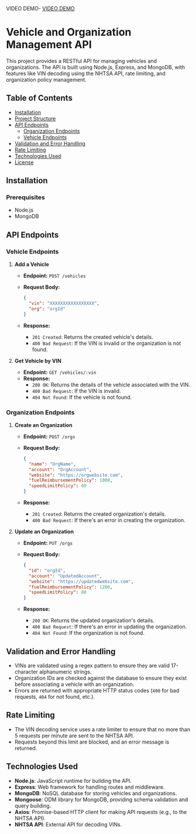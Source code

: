 VIDEO DEMO-
[VIDEO DEMO](https://www.canva.com/design/DAGOl96Oz-8/HWtNoP5PRzr_AaEOXP8GCA/edit?utm_content=DAGOl96Oz-8&utm_campaign=designshare&utm_medium=link2&utm_source=sharebutton)


# Vehicle and Organization Management API

This project provides a RESTful API for managing vehicles and organizations. The API is built using Node.js, Express, and MongoDB, with features like VIN decoding using the NHTSA API, rate limiting, and organization policy management.

## Table of Contents

- [Installation](#installation)
- [Project Structure](#project-structure)
- [API Endpoints](#api-endpoints)
  - [Organization Endpoints](#organization-endpoints)
  - [Vehicle Endpoints](#vehicle-endpoints)
- [Validation and Error Handling](#validation-and-error-handling)
- [Rate Limiting](#rate-limiting)
- [Technologies Used](#technologies-used)
- [License](#license)

## Installation

### Prerequisites

- Node.js
- MongoDB



## API Endpoints


### Vehicle Endpoints

1. **Add a Vehicle**

   - **Endpoint:** `POST /vehicles`
   - **Request Body:**

     ```json
     {
       "vin": "XXXXXXXXXXXXXXXXX",
       "org": "orgId"
     }
     ```

   - **Response:**
     - `201 Created`: Returns the created vehicle's details.
     - `400 Bad Request`: If the VIN is invalid or the organization is not found.

2. **Get Vehicle by VIN**

   - **Endpoint:** `GET /vehicles/:vin`
   - **Response:**
     - `200 OK`: Returns the details of the vehicle associated with the VIN.
     - `400 Bad Request`: If the VIN is invalid.
     - `404 Not Found`: If the vehicle is not found.
    
### Organization Endpoints

1. **Create an Organization**

   - **Endpoint:** `POST /orgs`
   - **Request Body:**

     ```json
     {
       "name": "OrgName",
       "account": "OrgAccount",
       "website": "https://orgwebsite.com",
       "fuelReimbursementPolicy": 1000,
       "speedLimitPolicy": 60
     }
     ```

   - **Response:**
     - `201 Created`: Returns the created organization's details.
     - `400 Bad Request`: If there's an error in creating the organization.

2. **Update an Organization**

   - **Endpoint:** `PUT /orgs`
   - **Request Body:**

     ```json
     {
       "id": "orgId",
       "account": "UpdatedAccount",
       "website": "https://updatedwebsite.com",
       "fuelReimbursementPolicy": 1200,
       "speedLimitPolicy": 80
     }
     ```

   - **Response:**
     - `200 OK`: Returns the updated organization's details.
     - `400 Bad Request`: If there's an error in updating the organization.
     - `404 Not Found`: If the organization is not found.


## Validation and Error Handling

- VINs are validated using a regex pattern to ensure they are valid 17-character alphanumeric strings.
- Organization IDs are checked against the database to ensure they exist before associating a vehicle with an organization.
- Errors are returned with appropriate HTTP status codes (`400` for bad requests, `404` for not found, etc.).

## Rate Limiting

- The VIN decoding service uses a rate limiter to ensure that no more than 5 requests per minute are sent to the NHTSA API.
- Requests beyond this limit are blocked, and an error message is returned.

## Technologies Used

- **Node.js**: JavaScript runtime for building the API.
- **Express**: Web framework for handling routes and middleware.
- **MongoDB**: NoSQL database for storing vehicles and organizations.
- **Mongoose**: ODM library for MongoDB, providing schema validation and query building.
- **Axios**: Promise-based HTTP client for making API requests (e.g., to the NHTSA API).
- **NHTSA API**: External API for decoding VINs.

